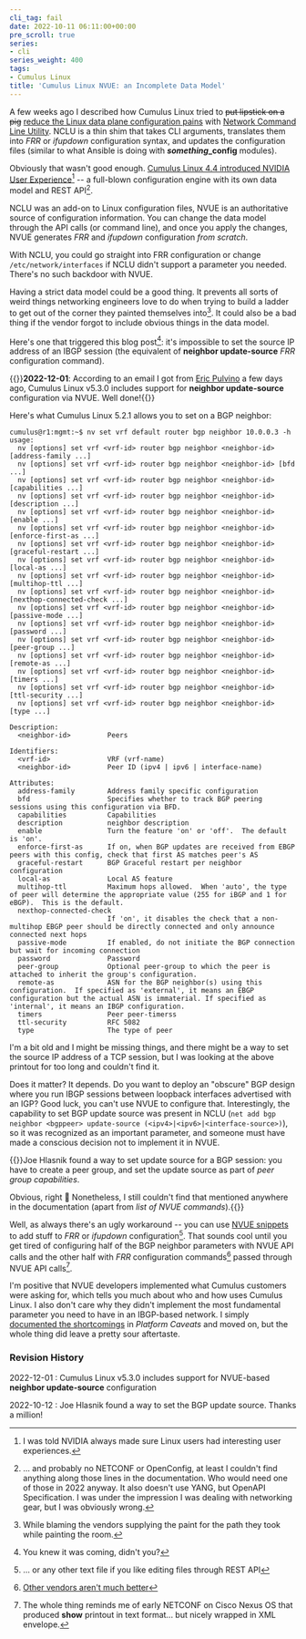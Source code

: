 ```yaml
---
cli_tag: fail
date: 2022-10-11 06:11:00+00:00
pre_scroll: true
series:
- cli
series_weight: 400
tags:
- Cumulus Linux
title: 'Cumulus Linux NVUE: an Incomplete Data Model'
---
```

A few weeks ago I described how Cumulus Linux tried to ~~put lipstick on a pig~~ [reduce the Linux data plane configuration pains](/2022/09/linux-data-plane-configuration.html) with [Network Command Line Utility](/2022/09/cumulus-nclu.html). NCLU is a thin shim that takes CLI arguments, translates them into *FRR* or *ifupdown* configuration syntax, and updates the configuration files (similar to what Ansible is doing with ***something*\_config** modules).

Obviously that wasn't good enough. [Cumulus Linux 4.4 introduced NVIDIA User Experience](https://docs.nvidia.com/networking-ethernet-software/cumulus-linux-44/System-Configuration/NVIDIA-User-Experience-NVUE/)[^NV] -- a full-blown configuration engine with its own data model and REST API[^NNC].
<!--more-->
[^NV]: I was told NVIDIA always made sure Linux users had interesting user experiences.

[^NNC]: ... and probably no NETCONF or OpenConfig, at least I couldn't find anything along those lines in the documentation. Who would need one of those in 2022 anyway. It also doesn't use YANG, but OpenAPI Specification. I was under the impression I was dealing with networking gear, but I was obviously wrong.

NCLU was an add-on to Linux configuration files, NVUE is an authoritative source of configuration information. You can change the data model through the API calls (or command line), and once you apply the changes, NVUE generates *FRR* and *ifupdown* configuration *from scratch*.

With NCLU, you could go straight into FRR configuration or change `/etc/network/interfaces` if NCLU didn't support a parameter you needed. There's no such backdoor with NVUE.

Having a strict data model could be a good thing. It prevents all sorts of weird things networking engineers love to do when trying to build a ladder to get out of the corner they painted themselves into[^BM]. It could also be a bad thing if the vendor forgot to include obvious things in the data model.

[^BM]: While blaming the vendors supplying the paint for the path they took while painting the room.

Here's one that triggered this blog post[^YK]: it's impossible to set the source IP address of an IBGP session (the equivalent of **neighbor update-source** *FRR* configuration command). 

{{<note update>}}**2022-12-01**: According to an email I got from [Eric Pulvino](https://www.linkedin.com/in/pulvino/) a few days ago, Cumulus Linux v5.3.0 includes support for **neighbor update-source** configuration via NVUE. Well done!{{</note>}}

Here's what Cumulus Linux 5.2.1 allows you to set on a BGP neighbor:

[^YK]: You knew it was coming, didn't you?

```
cumulus@r1:mgmt:~$ nv set vrf default router bgp neighbor 10.0.0.3 -h
usage:
  nv [options] set vrf <vrf-id> router bgp neighbor <neighbor-id> [address-family ...]
  nv [options] set vrf <vrf-id> router bgp neighbor <neighbor-id> [bfd ...]
  nv [options] set vrf <vrf-id> router bgp neighbor <neighbor-id> [capabilities ...]
  nv [options] set vrf <vrf-id> router bgp neighbor <neighbor-id> [description ...]
  nv [options] set vrf <vrf-id> router bgp neighbor <neighbor-id> [enable ...]
  nv [options] set vrf <vrf-id> router bgp neighbor <neighbor-id> [enforce-first-as ...]
  nv [options] set vrf <vrf-id> router bgp neighbor <neighbor-id> [graceful-restart ...]
  nv [options] set vrf <vrf-id> router bgp neighbor <neighbor-id> [local-as ...]
  nv [options] set vrf <vrf-id> router bgp neighbor <neighbor-id> [multihop-ttl ...]
  nv [options] set vrf <vrf-id> router bgp neighbor <neighbor-id> [nexthop-connected-check ...]
  nv [options] set vrf <vrf-id> router bgp neighbor <neighbor-id> [passive-mode ...]
  nv [options] set vrf <vrf-id> router bgp neighbor <neighbor-id> [password ...]
  nv [options] set vrf <vrf-id> router bgp neighbor <neighbor-id> [peer-group ...]
  nv [options] set vrf <vrf-id> router bgp neighbor <neighbor-id> [remote-as ...]
  nv [options] set vrf <vrf-id> router bgp neighbor <neighbor-id> [timers ...]
  nv [options] set vrf <vrf-id> router bgp neighbor <neighbor-id> [ttl-security ...]
  nv [options] set vrf <vrf-id> router bgp neighbor <neighbor-id> [type ...]

Description:
  <neighbor-id>         Peers

Identifiers:
  <vrf-id>              VRF (vrf-name)
  <neighbor-id>         Peer ID (ipv4 | ipv6 | interface-name)

Attributes:
  address-family        Address family specific configuration
  bfd                   Specifies whether to track BGP peering sessions using this configuration via BFD.
  capabilities          Capabilities
  description           neighbor description
  enable                Turn the feature 'on' or 'off'.  The default is 'on'.
  enforce-first-as      If on, when BGP updates are received from EBGP peers with this config, check that first AS matches peer's AS
  graceful-restart      BGP Graceful restart per neighbor configuration
  local-as              Local AS feature
  multihop-ttl          Maximum hops allowed.  When 'auto', the type of peer will determine the appropriate value (255 for iBGP and 1 for eBGP).  This is the default.
  nexthop-connected-check
                        If 'on', it disables the check that a non-multihop EBGP peer should be directly connected and only announce connected next hops
  passive-mode          If enabled, do not initiate the BGP connection but wait for incoming connection
  password              Password
  peer-group            Optional peer-group to which the peer is attached to inherit the group's configuration.
  remote-as             ASN for the BGP neighbor(s) using this configuration.  If specified as 'external', it means an EBGP configuration but the actual ASN is immaterial. If specified as 'internal', it means an IBGP configuration.
  timers                Peer peer-timerss
  ttl-security          RFC 5082
  type                  The type of peer
```

I'm a bit old and I might be missing things, and there might be a way to set the source IP address of a TCP session, but I was looking at the above printout for too long and couldn't find it.

Does it matter? It depends. Do you want to deploy an "obscure" BGP design where you run IBGP sessions between loopback interfaces advertised with an IGP? Good luck, you can't use NVUE to configure that. Interestingly, the capability to set BGP update source was present in NCLU (`net add bgp neighbor <bgppeer> update-source (<ipv4>|<ipv6>|<interface-source>)`), so it was recognized as an important parameter, and someone must have made a conscious decision not to implement it in NVUE.

{{<note>}}Joe Hlasnik found a way to set update source for a BGP session: you have to create a peer group, and set the update source as part of *peer group capabilities*. 

Obvious, right 🥴 Nonetheless, I still couldn't find that mentioned anywhere in the documentation (apart from *list of NVUE commands*).{{</note>}}

Well, as always there's an ugly workaround -- you can use [NVUE snippets](https://docs.nvidia.com/networking-ethernet-software/cumulus-linux-52/System-Configuration/NVIDIA-User-Experience-NVUE/NVUE-Snippets/) to add stuff to *FRR* or *ifupdown* configuration[^OTF]. That sounds cool until you get tired of configuring half of the BGP neighbor parameters with NVUE API calls and the other half with *FRR* configuration commands[^CNC] passed through NVUE API calls[^NXOS].

[^OTF]: ... or any other text file if you like editing files through REST API

[^CNC]: [Other vendors aren't much better](/2018/01/use-yang-data-models-to-configure.html)

[^NXOS]: The whole thing reminds me of early NETCONF on Cisco Nexus OS that produced **show** printout in text format... but nicely wrapped in XML envelope.

I'm positive that NVUE developers implemented what Cumulus customers were asking for, which tells you much about who and how uses Cumulus Linux. I also don't care why they didn't implement the most fundamental parameter you need to have  in an IBGP-based network. I simply [documented the shortcomings](https://netlab.tools/caveats/#cumulus-5-0-with-nvue) in *Platform Caveats* and moved on, but the whole thing did leave a pretty sour aftertaste.

### Revision History

2022-12-01
: Cumulus Linux v5.3.0 includes support for NVUE-based **neighbor update-source** configuration

2022-10-12
: Joe Hlasnik found a way to set the BGP update source. Thanks a million!
